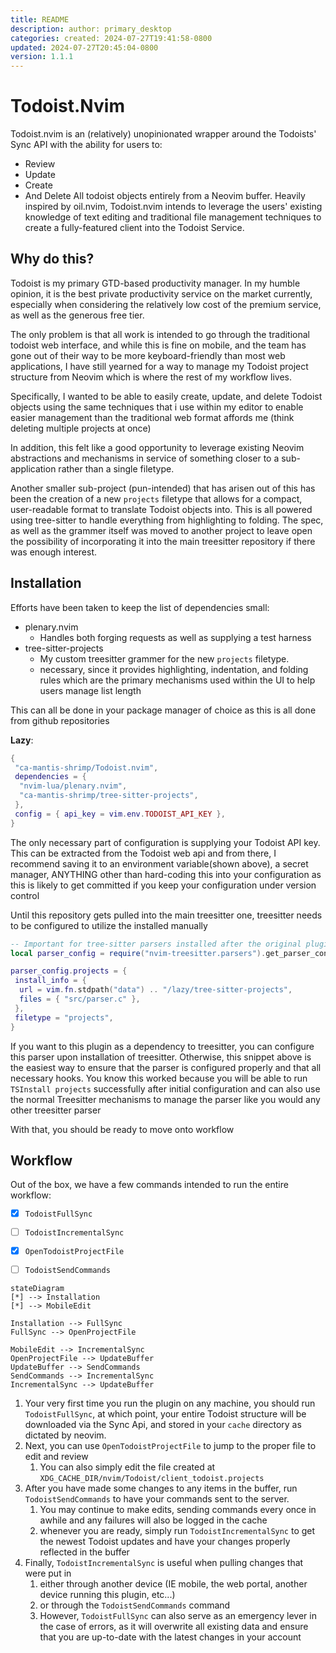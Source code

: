 ```yaml
---
title: README
description: author: primary_desktop
categories: created: 2024-07-27T19:41:58-0800
updated: 2024-07-27T20:45:04-0800
version: 1.1.1
---
```

# Todoist.Nvim

Todoist.nvim is an (relatively) unopinionated wrapper around the Todoists' Sync API with the ability for users to:
- Review
- Update
- Create
- And Delete
  All todoist objects entirely from a Neovim buffer. Heavily inspired by oil.nvim, Todoist.nvim intends to leverage the users' existing knowledge of text editing and traditional file management techniques to create a fully-featured client into the Todoist Service.

## Why do this?

Todoist is my primary GTD-based productivity manager. In my humble opinion, it is the best private productivity service on the market currently, especially when considering the relatively low cost of the premium service, as well as the generous free tier.

The only problem is that all work is intended to go through the traditional todoist web interface, and while this is fine on mobile, and the team has gone out of their way to be more keyboard-friendly than most web applications, I have still yearned for a way to manage my Todoist project structure from Neovim which is where the rest of my workflow lives.

Specifically, I wanted to be able to easily create, update, and delete Todoist objects using the same techniques that i use within my editor to enable easier management than the traditional web format affords me (think deleting multiple projects at once)

In addition, this felt like a good opportunity to leverage existing Neovim abstractions and mechanisms in service of something closer to a sub-application rather than a single filetype.

Another smaller sub-project (pun-intended) that has arisen out of this has been the creation of a new `projects` filetype that allows for a compact, user-readable format to translate Todoist objects into. This is all powered using tree-sitter to handle everything from highlighting to folding. The spec, as well as the grammer itself was moved to another project to leave open the possibility of incorporating it into the main treesitter repository if there was enough interest.


## Installation

Efforts have been taken to keep the list of dependencies small:
- plenary.nvim
    - Handles both forging requests as well as supplying a test harness
- tree-sitter-projects
    - My custom treesitter grammer for the new `projects` filetype.
    - necessary, since it provides highlighting, indentation, and folding rules which are the primary mechanisms used within the UI to help users manage list length

This can all be done in your package manager of choice as this is all done from github repositories

**Lazy**:
```lua
{
 "ca-mantis-shrimp/Todoist.nvim",
 dependencies = {
  "nvim-lua/plenary.nvim",
  "ca-mantis-shrimp/tree-sitter-projects",
 },
 config = { api_key = vim.env.TODOIST_API_KEY },
}
```
The only necessary part of configuration is supplying your Todoist API key. This can be extracted from the Todoist web api and from there, I recommend saving it to an environment variable(shown above), a secret manager, ANYTHING other than hard-coding this into your configuration as this is likely to get committed if you keep your configuration under version control 

Until this repository gets pulled into the main treesitter one, treesitter needs to be configured to utilize the installed manually
```lua
-- Important for tree-sitter parsers installed after the original plugin
local parser_config = require("nvim-treesitter.parsers").get_parser_configs()

parser_config.projects = {
 install_info = {
  url = vim.fn.stdpath("data") .. "/lazy/tree-sitter-projects",
  files = { "src/parser.c" },
 },
 filetype = "projects",
}
```
If you want to this plugin as a dependency to treesitter, you can configure this parser upon installation of treesitter.
Otherwise, this snippet above is the easiest way to ensure that the parser is configured properly and that all necessary hooks. 
You know this worked because you will be able to run `TSInstall projects` successfully after initial configuration and can also use the normal Treesitter mechanisms to manage the parser like you would any other treesitter parser

With that, you should be ready to move onto workflow

## Workflow

Out of the box, we have a few commands intended to run the entire workflow:
- [x] `TodoistFullSync`
- [ ] `TodoistIncrementalSync`
- [x] `OpenTodoistProjectFile`
- [ ] `TodoistSendCommands`


```mermaid
stateDiagram
[*] --> Installation
[*] --> MobileEdit

Installation --> FullSync
FullSync --> OpenProjectFile

MobileEdit --> IncrementalSync
OpenProjectFile --> UpdateBuffer
UpdateBuffer --> SendCommands
SendCommands --> IncrementalSync
IncrementalSync --> UpdateBuffer
```
1. Your very first time you run the plugin on any machine, you should run `TodoistFullSync`, at which point, your entire Todoist structure will be downloaded via the Sync Api, and stored in your `cache` directory as dictated by neovim.
2. Next, you can use `OpenTodoistProjectFile` to jump to the proper file to edit and review
    1. You can also simply edit the file created at `XDG_CACHE_DIR/nvim/Todoist/client_todoist.projects`
3. After you have made some changes to any items in the buffer, run `TodoistSendCommands` to have your commands sent to the server.
    1. You may continue to make edits, sending commands every once in awhile and any failures will also be logged in the cache
    2. whenever you are ready, simply run `TodoistIncrementalSync` to get the newest Todoist updates and have your changes properly reflected in the buffer
4. Finally, `TodoistIncrementalSync` is useful when pulling changes that were put in
    1. either through another device (IE mobile, the web portal, another device running this plugin, etc...)
    2. or through the `TodoistSendCommands` command
    3. However, `TodoistFullSync` can also serve as an emergency lever in the case of errors, as it will overwrite all existing data and ensure that you are up-to-date with the latest changes in your account
